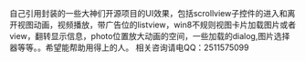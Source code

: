 自己引用封装的一些大神们开源项目的UI效果，包括scrollview子控件的进入和离开视图动画，视频播放，带广告位的listview，win8不规则视图卡片加载图片或者view，翻转显示信息，photo位置放大动画的空间，一些加载的dialog,图片选择器等等。。希望能帮助用得上的人。
相关咨询请电QQ：2511575099

